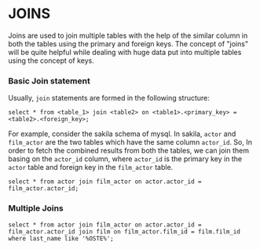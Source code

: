 # JOINS
Joins are used to join multiple tables with the help of the similar column in both the tables using the primary and foreign keys. 
The concept of "joins" will be quite helpful while dealing with huge data put into multiple tables using the concept of keys.

### Basic Join statement 
Usually, `join` statements are formed in the following structure:
```
select * from <table_1> join <table2> on <table1>.<primary_key> = <table2>.<foreign_key>;
```

For example, consider the sakila schema of mysql. In sakila, `actor` and `film_actor` are the two tables which have the same column `actor_id`. So, In order to fetch the combined results from both the tables, we can join them basing on the `actor_id` column, where `actor_id` is the primary key in the `actor` table and foreign key in the `film_actor` table. 
```
select * from actor join film_actor on actor.actor_id = film_actor.actor_id;
```
### Multiple Joins

```
select * from actor join film_actor on actor.actor_id = film_actor.actor_id join film on film_actor.film_id = film.film_id where last_name like '%OSTE%';
```